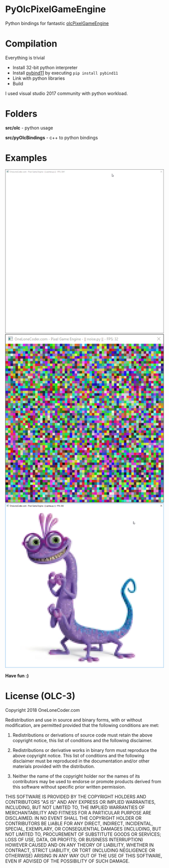 # PyOlcPixelGameEngine
Python bindings for fantastic [olcPixelGameEngine](https://github.com/OneLoneCoder/olcPixelGameEngine)

# Compilation
Everything is trivial
- Install 32-bit python interpreter
- Install [pybind11](https://github.com/pybind/pybind11) by executing `pip install pybind11`
- Link with python libraries
- Build

I used visual studio 2017 community with python workload.

# Folders
**src/olc** - python usage

**src/pyOlcBindings** - c++ to python bindings

# Examples
![](img/paint.gif)
![](img/noise.gif)
![](img/sprites.png)

**Have fun :)**

# License (OLC-3)

Copyright 2018 OneLoneCoder.com

Redistribution and use in source and binary forms, with or without 
modification, are permitted provided that the following conditions 
are met:

1. Redistributions or derivations of source code must retain the above 
   copyright notice, this list of conditions and the following disclaimer.

2. Redistributions or derivative works in binary form must reproduce 
   the above copyright notice. This list of conditions and the following 
   disclaimer must be reproduced in the documentation and/or other 
   materials provided with the distribution.

3. Neither the name of the copyright holder nor the names of its 
   contributors may be used to endorse or promote products derived 
   from this software without specific prior written permission.
    
THIS SOFTWARE IS PROVIDED BY THE COPYRIGHT HOLDERS AND CONTRIBUTORS 
"AS IS" AND ANY EXPRESS OR IMPLIED WARRANTIES, INCLUDING, BUT NOT 
LIMITED TO, THE IMPLIED WARRANTIES OF MERCHANTABILITY AND FITNESS FOR 
A PARTICULAR PURPOSE ARE DISCLAIMED. IN NO EVENT SHALL THE COPYRIGHT 
HOLDER OR CONTRIBUTORS BE LIABLE FOR ANY DIRECT, INDIRECT, INCIDENTAL, 
SPECIAL, EXEMPLARY, OR CONSEQUENTIAL DAMAGES (INCLUDING, BUT NOT 
LIMITED TO, PROCUREMENT OF SUBSTITUTE GOODS OR SERVICES; LOSS OF USE, 
DATA, OR PROFITS; OR BUSINESS INTERRUPTION) HOWEVER CAUSED AND ON ANY 
THEORY OF LIABILITY, WHETHER IN CONTRACT, STRICT LIABILITY, OR TORT 
(INCLUDING NEGLIGENCE OR OTHERWISE) ARISING IN ANY WAY OUT OF THE USE
OF THIS SOFTWARE, EVEN IF ADVISED OF THE POSSIBILITY OF SUCH DAMAGE.
